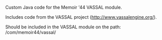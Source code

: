 Custom Java code for the Memoir '44 VASSAL module.

Includes code from the VASSAL project (http://www.vassalengine.org/).

Should be included in the VASSAL module on the path: <vmod>/com/memoir44/vassal/
